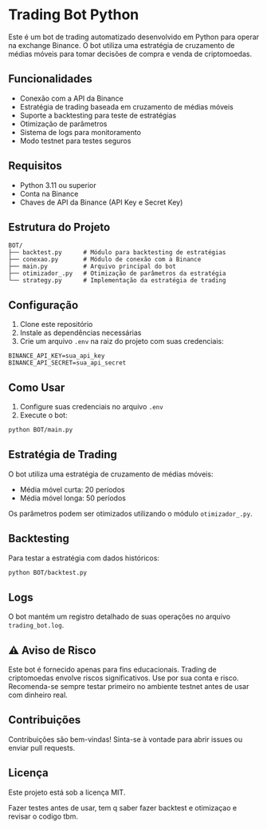 # Trading Bot Python

Este é um bot de trading automatizado desenvolvido em Python para operar na exchange Binance. O bot utiliza uma estratégia de cruzamento de médias móveis para tomar decisões de compra e venda de criptomoedas.

## Funcionalidades

- Conexão com a API da Binance
- Estratégia de trading baseada em cruzamento de médias móveis
- Suporte a backtesting para teste de estratégias
- Otimização de parâmetros
- Sistema de logs para monitoramento
- Modo testnet para testes seguros

## Requisitos

- Python 3.11 ou superior
- Conta na Binance
- Chaves de API da Binance (API Key e Secret Key)

## Estrutura do Projeto

```
BOT/
├── backtest.py      # Módulo para backtesting de estratégias
├── conexao.py       # Módulo de conexão com a Binance
├── main.py          # Arquivo principal do bot
├── otimizador_.py   # Otimização de parâmetros da estratégia
└── strategy.py      # Implementação da estratégia de trading
```

## Configuração

1. Clone este repositório
2. Instale as dependências necessárias
3. Crie um arquivo `.env` na raiz do projeto com suas credenciais:

```
BINANCE_API_KEY=sua_api_key
BINANCE_API_SECRET=sua_api_secret
```

## Como Usar

1. Configure suas credenciais no arquivo `.env`
2. Execute o bot:
```bash
python BOT/main.py
```

## Estratégia de Trading

O bot utiliza uma estratégia de cruzamento de médias móveis:
- Média móvel curta: 20 períodos
- Média móvel longa: 50 períodos

Os parâmetros podem ser otimizados utilizando o módulo `otimizador_.py`.

## Backtesting

Para testar a estratégia com dados históricos:
```bash
python BOT/backtest.py
```

## Logs

O bot mantém um registro detalhado de suas operações no arquivo `trading_bot.log`.

## ⚠️ Aviso de Risco

Este bot é fornecido apenas para fins educacionais. Trading de criptomoedas envolve riscos significativos. Use por sua conta e risco. Recomenda-se sempre testar primeiro no ambiente testnet antes de usar com dinheiro real.

## Contribuições

Contribuições são bem-vindas! Sinta-se à vontade para abrir issues ou enviar pull requests.

## Licença

Este projeto está sob a licença MIT.


Fazer testes antes de usar, tem q saber fazer backtest e otimizaçao e revisar o codigo tbm.
